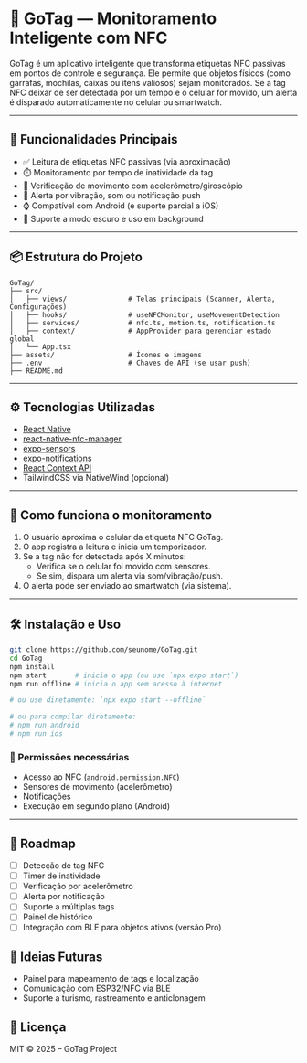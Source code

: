 # 📱 GoTag — Monitoramento Inteligente com NFC

GoTag é um aplicativo inteligente que transforma etiquetas NFC passivas em pontos de controle e segurança. Ele permite que objetos físicos (como garrafas, mochilas, caixas ou itens valiosos) sejam monitorados. Se a tag NFC deixar de ser detectada por um tempo e o celular for movido, um alerta é disparado automaticamente no celular ou smartwatch.

---

## 🚀 Funcionalidades Principais

- ✅ Leitura de etiquetas NFC passivas (via aproximação)
- ⏱️ Monitoramento por tempo de inatividade da tag
- 📡 Verificação de movimento com acelerômetro/giroscópio
- 🔔 Alerta por vibração, som ou notificação push
- ⌚ Compatível com Android (e suporte parcial a iOS)
- 🌙 Suporte a modo escuro e uso em background

---

## 📦 Estrutura do Projeto

```
GoTag/
├── src/
│   ├── views/               # Telas principais (Scanner, Alerta, Configurações)
│   ├── hooks/               # useNFCMonitor, useMovementDetection
│   ├── services/            # nfc.ts, motion.ts, notification.ts
│   ├── context/             # AppProvider para gerenciar estado global
│   └── App.tsx
├── assets/                  # Ícones e imagens
├── .env                     # Chaves de API (se usar push)
├── README.md
```

---

## ⚙️ Tecnologias Utilizadas

- [React Native](https://reactnative.dev/)
- [react-native-nfc-manager](https://github.com/whitedogg13/react-native-nfc-manager)
- [expo-sensors](https://docs.expo.dev/versions/latest/sdk/accelerometer/)
- [expo-notifications](https://docs.expo.dev/versions/latest/sdk/notifications/)
- [React Context API](https://reactjs.org/docs/context.html)
- TailwindCSS via NativeWind (opcional)

---

## 🧪 Como funciona o monitoramento

1. O usuário aproxima o celular da etiqueta NFC GoTag.
2. O app registra a leitura e inicia um temporizador.
3. Se a tag não for detectada após X minutos:
   - Verifica se o celular foi movido com sensores.
   - Se sim, dispara um alerta via som/vibração/push.
4. O alerta pode ser enviado ao smartwatch (via sistema).

---

## 🛠️ Instalação e Uso

```bash
git clone https://github.com/seunome/GoTag.git
cd GoTag
npm install
npm start       # inicia o app (ou use `npx expo start`)
npm run offline # inicia o app sem acesso à internet

# ou use diretamente: `npx expo start --offline`

# ou para compilar diretamente:
# npm run android
# npm run ios
```

### 📲 Permissões necessárias
- Acesso ao NFC (`android.permission.NFC`)
- Sensores de movimento (acelerômetro)
- Notificações
- Execução em segundo plano (Android)

---

## 📌 Roadmap
- [ ] Detecção de tag NFC
- [ ] Timer de inatividade
- [ ] Verificação por acelerômetro
- [ ] Alerta por notificação
- [ ] Suporte a múltiplas tags
- [ ] Painel de histórico
- [ ] Integração com BLE para objetos ativos (versão Pro)

## 🧠 Ideias Futuras
- Painel para mapeamento de tags e localização
- Comunicação com ESP32/NFC via BLE
- Suporte a turismo, rastreamento e anticlonagem

## 📄 Licença
MIT © 2025 – GoTag Project
